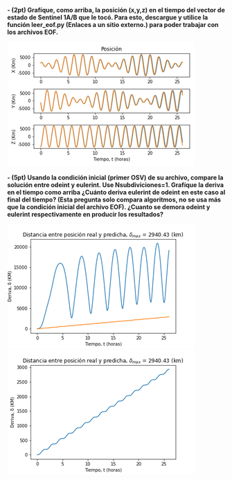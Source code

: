 **- (2pt) Grafíque, como arriba, la posición (x,y,z) en el tiempo del vector de estado de Sentinel 1A/B que le tocó. Para esto, descargue y utilice la función leer_eof.py (Enlaces a un sitio externo.) para poder trabajar con los archivos EOF.**

![alt_text](https://github.com/ooyarce/MCOC2020-P1/blob/master/Entrega%205/ploteo1.png?raw=true)

**- (5pt) Usando la condición inicial (primer OSV) de su archivo, compare la solución entre odeint y eulerint. Use Nsubdiviciones=1. Grafíque la deriva en el tiempo como arriba ¿Cuánto deriva eulerint de odeint en este caso al final del tiempo? (Esta pregunta solo compara algoritmos, no se usa más que la condición inicial del archivo EOF). ¿Cuanto se demora odeint y eulerint respectivamente en producir los resultados?**

![alt_text](https://github.com/ooyarce/MCOC2020-P1/blob/master/Entrega%205/ploteo3.png?raw=true)
![alt_text](https://github.com/ooyarce/MCOC2020-P1/blob/master/Entrega%205/ploteobasediagonal.png?raw=true)

